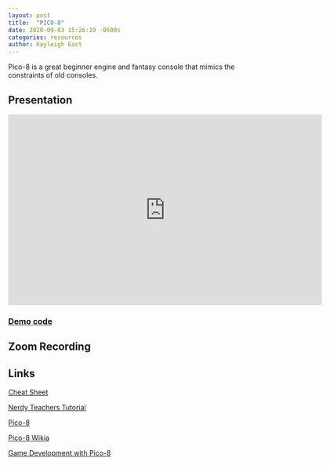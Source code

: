 ```yaml
---
layout: post
title:  "PICO-8"
date: 2020-09-03 15:26:19 -0500s
categories: resources
author: Kayleigh East
---
```


Pico-8 is a great beginner engine and fantasy console that mimics the constraints of old consoles. 

## Presentation

<!--width="640" height="389"-->

<iframe src="https://docs.google.com/presentation/d/e/2PACX-1vQHkU4tbvv8eorCrfxvsEEKen6f7RxDWAl6UGLdOwmvchQNO6fc20KqNauTWsM6q5I6o0OGeW97GqlW/embed?start=false&loop=false&delayms=60000" frameborder="0" width="640" height="389" allowfullscreen="true" mozallowfullscreen="true" webkitallowfullscreen="true"></iframe>

### [Demo code](https://github.com/RITGameDev/Pico-8-Demo/blob/master/RGDC-Demo-Code)

## Zoom Recording



## Links
[Cheat Sheet](https://www.lexaloffle.com/bbs/?tid=28207)

[Nerdy Teachers Tutorial](https://nerdyteachers.com/Explain/Platformer/)

[Pico-8](https://www.lexaloffle.com/pico-8.php)

[Pico-8 Wikia](https://pico-8.fandom.com/wiki/Pico-8_Wikia)

[Game Development with Pico-8](https://mboffin.itch.io/gamedev-with-pico-8-issue1)
